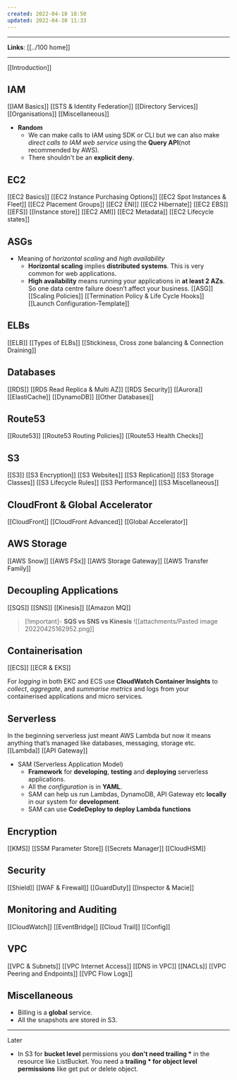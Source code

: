 ```yaml
---
created: 2022-04-18 18:50
updated: 2022-04-30 11:33
---
```

---
**Links**: [[../100 home]]

---

[[Introduction]]

## IAM
[[IAM Basics]]
[[STS & Identity Federation]]
[[Directory Services]]
[[Organisations]]
[[Miscellaneous]]
- **Random**
	- We can make calls to IAM using SDK or CLI but we can also make *direct calls to IAM web service* using the **Query API**(not recommended by AWS).
	- There shouldn't be an **explicit deny**.

## EC2
[[EC2 Basics]]
[[EC2 Instance Purchasing Options]]
[[EC2 Spot Instances & Fleet]]
[[EC2 Placement Groups]]
[[EC2 ENI]]
[[EC2 Hibernate]]
[[EC2 EBS]]
[[EFS]]
[[Instance store]]
[[EC2 AMI]]
[[EC2 Metadata]]
[[EC2 Lifecycle states]]

## ASGs
- Meaning of *horizontal scaling* and *high availability*
	- **Horizontal scaling** implies **distributed systems**. This is very common for web applications.
	- **High availability** means running your applications in **at least 2 AZs**. So one data centre failure doesn’t affect your business.
[[ASG]]
[[Scaling Policies]]
[[Termination Policy & Life Cycle Hooks]]
[[Launch Configuration-Template]]

## ELBs
[[ELB]]
[[Types of ELBs]]
[[Stickiness, Cross zone balancing & Connection Draining]]

## Databases
[[RDS]]
[[RDS Read Replica & Multi AZ]]
[[RDS Security]]
[[Aurora]]
[[ElastiCache]]
[[DynamoDB]]
[[Other Databases]]

## Route53
[[Route53]]
[[Route53 Routing Policies]]
[[Route53 Health Checks]]

## S3
[[S3]]
[[S3 Encryption]]
[[S3 Websites]]
[[S3 Replication]]
[[S3 Storage Classes]]
[[S3 Lifecycle Rules]]
[[S3 Performance]]
[[S3 Miscellaneous]]

## CloudFront & Global Accelerator
[[CloudFront]]
[[CloudFront Advanced]]
[[Global Accelerator]]

## AWS Storage
[[AWS Snow]]
[[AWS FSx]]
[[AWS Storage Gateway]]
[[AWS Transfer Family]]

## Decoupling Applications
[[SQS]]
[[SNS]]
[[Kinesis]]
[[Amazon MQ]]

> [!important]- **SQS vs SNS vs Kinesis**
> ![[attachments/Pasted image 20220425162952.png]]

## Containerisation
[[ECS]]
[[ECR & EKS]]

For *logging* in both EKC and ECS use **CloudWatch Container Insights** to *collect*, *aggregate*, and *summarise metrics* and logs from your containerised applications and micro services. 

## Serverless
In the beginning serverless just meant AWS Lambda but now it means anything that’s managed like databases, messaging, storage etc.
[[Lambda]]
[[API Gateway]]

- SAM (Serverless Application Model)
	- **Framework** for **developing**, **testing** and **deploying** serverless applications.
	- All the *configuration* is in **YAML**.
	- SAM can help us run Lambdas, DynamoDB, API Gateway etc **locally** in our system for **development**.
	- SAM can use **CodeDeploy to deploy Lambda functions**

## Encryption
[[KMS]]
[[SSM Parameter Store]]
[[Secrets Manager]]
[[CloudHSM]]

## Security
[[Shield]]
[[WAF & Firewall]]
[[GuardDuty]]
[[Inspector & Macie]]

## Monitoring and Auditing
[[CloudWatch]]
[[EventBridge]]
[[Cloud Trail]]
[[Config]]

## VPC
[[VPC & Subnets]]
[[VPC Internet Access]]
[[DNS in VPC]]
[[NACLs]]
[[VPC Peering and Endpoints]]
[[VPC Flow Logs]]


## Miscellaneous
- Billing is a **global** service.
- All the snapshots are stored in S3.

---
Later
- In S3 for **bucket level** permissions you **don't need trailing \*** in the resource like ListBucket. You need a **trailing \* for object level permissions** like get put or delete object.